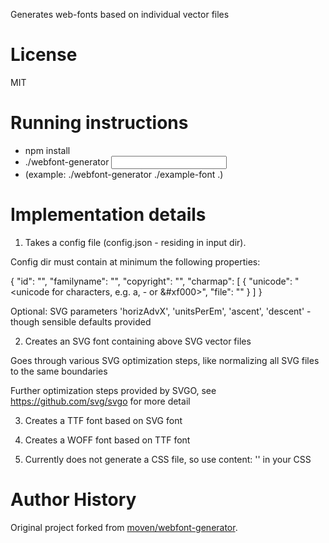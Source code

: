 Generates web-fonts based on individual vector files

License
=======

MIT

Running instructions
====================

* npm install
* ./webfont-generator <input dir> <output dir>
* (example: ./webfont-generator ./example-font .)

Implementation details
======================

1. Takes a config file (config.json - residing in input dir).

Config dir must contain at minimum the following properties:

{
  "id": "<basename for generated files>",
  "familyname": "<name of font>",
  "copyright": "<copyright details>",
  "charmap": [
    {
      "unicode": "<unicode for characters, e.g. a, - or &#xf000>",
      "file": "<filename for individual vector file>"
    }
  ]
}

Optional: SVG parameters 'horizAdvX', 'unitsPerEm', 'ascent', 'descent' - though sensible defaults provided

2. Creates an SVG font containing above SVG vector files

Goes through various SVG optimization steps, like normalizing all SVG files to the same boundaries

Further optimization steps provided by SVGO, see https://github.com/svg/svgo for more detail

3. Creates a TTF font based on SVG font

4. Creates a WOFF font based on TTF font

5. Currently does not generate a CSS file, so use content: '<unicode>' in your CSS


Author History
==============
Original project forked from [moven/webfont-generator](https://github.com/moven/webfont-generator).